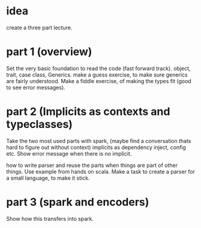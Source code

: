 # idea
create a three part lecture. 

#  part 1 (overview)
Set the very basic foundation to read the code (fast forward track).
object, trait, case class, Generics.
make a guess exercise, to make sure generics are fairly understood.
Make a fiddle exercise, of making the types fit (good to see error messages).

# part 2 (Implicits as contexts and typeclasses)
Take the two most used parts with spark, (maybe find a conversation thats hard to figure out without context)
implicits as dependency inject, config etc.
Show error message when there is no implicit.

how to write parser and reuse the parts when things are part of other things.
Use example from hands on scala.
Make a task to create a parser for a small language, to make it stick.


# part 3 (spark and encoders)
Show how this transfers into spark.